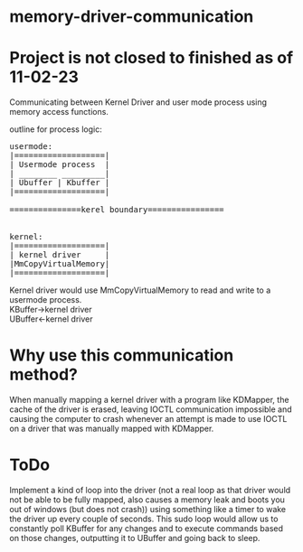 # memory-driver-communication

# Project is not closed to finished as of 11-02-23

Communicating between Kernel Driver and user mode process using memory access functions.

outline for process logic:

<pre>
usermode:  
|===================| 
| Usermode process  |
| ________ _________| 
| Ubuffer | Kbuffer | 
|===================| 

===============kerel boundary================
 

kernel: 
|===================| 
| kernel driver     |  
|MmCopyVirtualMemory| 
|===================| 
</pre>

Kernel driver would use MmCopyVirtualMemory to read and write to a usermode process. <br />
KBuffer->kernel driver <br />
UBuffer<-kernel driver <br />

# Why use this communication method?
When manually mapping a kernel driver with a program like KDMapper, the cache of the driver is erased, leaving IOCTL communication impossible and causing the computer to crash whenever an attempt is made to use IOCTL on a driver that was manually mapped with KDMapper.

# ToDo
Implement a kind of loop into the driver (not a real loop as that driver would not be able to be fully mapped, also causes a memory leak and boots you out of windows (but does not crash)) using something like a timer to wake the driver up every couple of seconds. This sudo loop would allow us to constantly poll KBuffer for any changes and to execute commands based on those changes, outputting it to UBuffer and going back to sleep.
